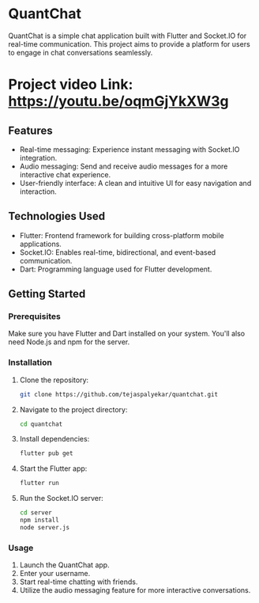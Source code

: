 # QuantChat
QuantChat is a simple chat application built with Flutter and Socket.IO for real-time communication. This project aims to provide a platform for users to engage in chat conversations seamlessly.

# Project video Link: https://youtu.be/oqmGjYkXW3g

## Features

- Real-time messaging: Experience instant messaging with Socket.IO integration.
- Audio messaging: Send and receive audio messages for a more interactive chat experience.
- User-friendly interface: A clean and intuitive UI for easy navigation and interaction.

## Technologies Used

- Flutter: Frontend framework for building cross-platform mobile applications.
- Socket.IO: Enables real-time, bidirectional, and event-based communication.
- Dart: Programming language used for Flutter development.

## Getting Started

### Prerequisites

Make sure you have Flutter and Dart installed on your system. You'll also need Node.js and npm for the server.

### Installation

1. Clone the repository:

   ```bash
   git clone https://github.com/tejaspalyekar/quantchat.git

   
1. Navigate to the project directory:
   ```bash
   cd quantchat

3. Install dependencies:
   ```bash
   flutter pub get

5. Start the Flutter app:
   ```bash
   flutter run

4. Run the Socket.IO server:
   ```bash
   cd server
   npm install
   node server.js
   
### Usage
1) Launch the QuantChat app.
2) Enter your username.
3) Start real-time chatting with friends.
4) Utilize the audio messaging feature for more interactive conversations.
